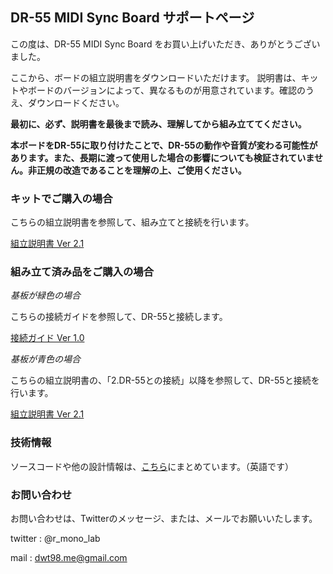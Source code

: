 ## DR-55 MIDI Sync Board サポートページ

この度は、DR-55 MIDI Sync Board をお買い上げいただき、ありがとうございました。

ここから、ボードの組立説明書をダウンロードいただけます。
説明書は、キットやボードのバージョンによって、異なるものが用意されています。確認のうえ、ダウンロードください。

**最初に、必ず、説明書を最後まで読み、理解してから組み立ててください。**

**本ボードをDR-55に取り付けたことで、DR-55の動作や音質が変わる可能性があります。また、長期に渡って使用した場合の影響についても検証されていません。非正規の改造であることを理解の上、ご使用ください。**

### キットでご購入の場合

こちらの組立説明書を参照して、組み立てと接続を行います。

[組立説明書 Ver 2.1](https://github.com/dwt98/DRS/raw/master/DR55_MIDI_Sync_Build_Guide_Ver2.1.pdf)

### 組み立て済み品をご購入の場合

*基板が緑色の場合*

こちらの接続ガイドを参照して、DR-55と接続します。

[接続ガイド Ver 1.0](https://github.com/dwt98/DRS/raw/master/DR55_Connection_Guide_Ver1.0.pdf)

*基板が青色の場合*

こちらの組立説明書の、「2.DR-55との接続」以降を参照して、DR-55と接続を行います。

[組立説明書 Ver 2.1](https://github.com/dwt98/DRS/raw/master/DR55_MIDI_Sync_Build_Guide_Ver2.1.pdf)

### 技術情報

ソースコードや他の設計情報は、[こちら](https://github.com/dwt98/dr55sync/)にまとめています。（英語です）

### お問い合わせ

お問い合わせは、Twitterのメッセージ、または、メールでお願いいたします。

twitter : @r_mono_lab

mail : dwt98.me@gmail.com

